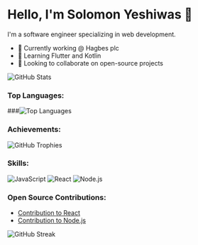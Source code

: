 # Hello, I'm Solomon Yeshiwas 👋

I'm a software engineer specializing in web development.

- 🔭 Currently working @ Hagbes plc
- 🌱 Learning Flutter and Kotlin
- 👯 Looking to collaborate on open-source projects

![GitHub Stats](https://github-readme-stats.vercel.app/api?username=Mrsele&show_icons=true&count_private=true&include_all_commits=true&theme=default)

### Top Languages:
###![Top Languages](https://github-readme-stats.vercel.app/api/top-langs/?username=Mrsele&layout=compact)

### Achievements:
![GitHub Trophies](https://github-profile-trophy.vercel.app/?username=Mrsele&theme=onedark)

### Skills:
![JavaScript](https://img.shields.io/badge/-JavaScript-F7DF1E?style=flat&logo=javascript&logoColor=white)
![React](https://img.shields.io/badge/-React-61DAFB?style=flat&logo=react&logoColor=white)
![Node.js](https://img.shields.io/badge/-Node.js-339933?style=flat&logo=node.js&logoColor=white)

### Open Source Contributions:
- [Contribution to React](https://github.com/facebook/react/pull/...)
- [Contribution to Node.js](https://github.com/nodejs/node/pull/...)

![GitHub Streak](https://github-readme-streak-stats.herokuapp.com/?user=Mrsele&theme=highcontrast)

